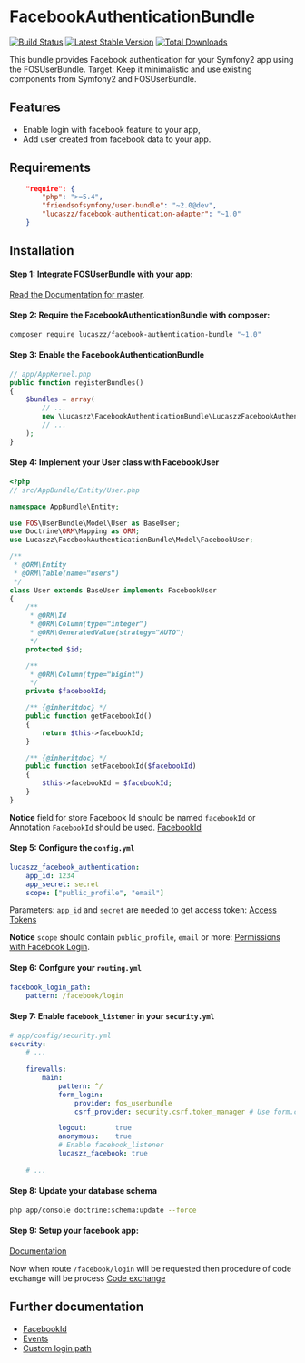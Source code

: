 FacebookAuthenticationBundle
======

[![Build Status](https://travis-ci.org/Lucaszz/FacebookAuthenticationBundle.svg)](https://travis-ci.org/Lucaszz/FacebookAuthenticationBundle) [![Latest Stable Version](https://poser.pugx.org/lucaszz/facebook-authentication-bundle/v/stable)](https://packagist.org/packages/lucaszz/facebook-authentication-bundle) [![Total Downloads](https://poser.pugx.org/lucaszz/facebook-authentication-bundle/downloads)](https://packagist.org/packages/lucaszz/facebook-authentication-bundle)

This bundle provides Facebook authentication for your Symfony2 app using the FOSUserBundle.
Target: Keep it minimalistic and use existing components from Symfony2 and FOSUserBundle.

Features
--------

- Enable login with facebook feature to your app,
- Add user created from facebook data to your app.

Requirements
--------

```json
    "require": {
        "php": ">=5.4",
        "friendsofsymfony/user-bundle": "~2.0@dev",
        "lucaszz/facebook-authentication-adapter": "~1.0"
    }
```

Installation
--------
#### Step 1: Integrate FOSUserBundle with your app:

[Read the Documentation for master](https://symfony.com/doc/master/bundles/FOSUserBundle/index.html).

#### Step 2: Require the FacebookAuthenticationBundle with composer:

```sh
composer require lucaszz/facebook-authentication-bundle "~1.0"
```

#### Step 3: Enable the FacebookAuthenticationBundle

```php
// app/AppKernel.php
public function registerBundles()
{
    $bundles = array(
        // ...
        new \Lucaszz\FacebookAuthenticationBundle\LucaszzFacebookAuthenticationBundle(),
        // ...
    );
}
```
#### Step 4: Implement your User class with FacebookUser

```php
<?php
// src/AppBundle/Entity/User.php

namespace AppBundle\Entity;

use FOS\UserBundle\Model\User as BaseUser;
use Doctrine\ORM\Mapping as ORM;
use Lucaszz\FacebookAuthenticationBundle\Model\FacebookUser;

/**
 * @ORM\Entity
 * @ORM\Table(name="users")
 */
class User extends BaseUser implements FacebookUser
{
    /**
     * @ORM\Id
     * @ORM\Column(type="integer")
     * @ORM\GeneratedValue(strategy="AUTO")
     */
    protected $id;

    /**
     * @ORM\Column(type="bigint")
     */
    private $facebookId;

    /** {@inheritdoc} */
    public function getFacebookId()
    {
        return $this->facebookId;
    }

    /** {@inheritdoc} */
    public function setFacebookId($facebookId)
    {
        $this->facebookId = $facebookId;
    }
}

```

**Notice** field for store Facebook Id should be named `facebookId` or Annotation `FacebookId` should be used. [FacebookId](Resources/doc/facebook_id.md)
 
#### Step 5: Configure the `config.yml`

```yaml
lucaszz_facebook_authentication:
    app_id: 1234
    app_secret: secret
    scope: ["public_profile", "email"]
```

Parameters: `app_id` and `secret` are needed to get access token: [Access Tokens](https://developers.facebook.com/docs/facebook-login/access-tokens)

**Notice** `scope` should contain `public_profile`, `email` or more: [Permissions with Facebook Login](https://developers.facebook.com/docs/facebook-login/permissions).

#### Step 6: Confgure your `routing.yml`

```yaml
facebook_login_path:
    pattern: /facebook/login
```

#### Step 7: Enable `facebook_listener` in your `security.yml`

```yaml
# app/config/security.yml
security:
    # ...
    
    firewalls:
        main:
            pattern: ^/
            form_login:
                provider: fos_userbundle
                csrf_provider: security.csrf.token_manager # Use form.csrf_provider instead for Symfony <2.4

            logout:       true
            anonymous:    true
            # Enable facebook_listener  
            lucaszz_facebook: true
            
    # ...
```

#### Step 8: Update your database schema

```sh
php app/console doctrine:schema:update --force
```

#### Step 9: Setup your facebook app:
[Documentation](https://developers.facebook.com/docs)

Now when route `/facebook/login` will be requested then procedure of code exchange will be process [Code exchange](https://developers.facebook.com/docs/facebook-login/access-tokens#authNative)

Further documentation
--------
- [FacebookId](Resources/doc/facebook_id.md)
- [Events](Resources/doc/events.md)
- [Custom login path](Resources/doc/facebook_login_path.md)